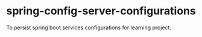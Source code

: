 # spring-config-server-configurations
To persist spring boot services configurations for learning project.
